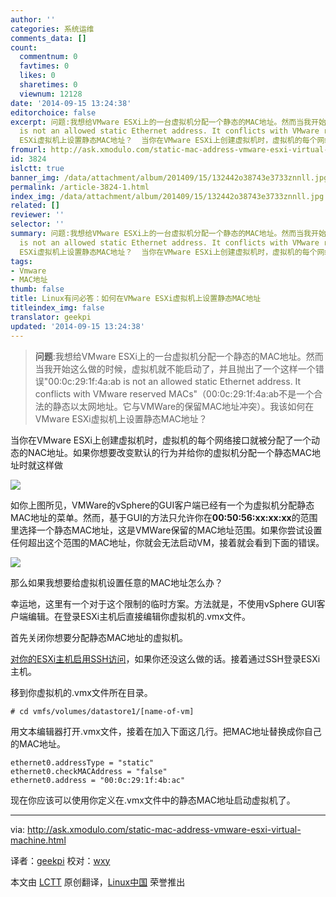 ```yaml
---
author: ''
categories: 系统运维
comments_data: []
count:
  commentnum: 0
  favtimes: 0
  likes: 0
  sharetimes: 0
  viewnum: 12128
date: '2014-09-15 13:24:38'
editorchoice: false
excerpt: 问题:我想给VMware ESXi上的一台虚拟机分配一个静态的MAC地址。然而当我开始这么做的时候，虚拟机就不能启动了，并且抛出了一个这样一个错误&quot;00:0c:29:1f:4a:ab
  is not an allowed static Ethernet address. It conflicts with VMware reserved MACs&quot;（00:0c:29:1f:4a:ab不是一个合法的静态以太网地址。它与VMWare的保留MAC地址冲突）。我该如何在VMware
  ESXi虚拟机上设置静态MAC地址？  当你在VMware ESXi上创建虚拟机时，虚拟机的每个网络接口就被分配了一个动态的NAC地址。如果你想要改变默认的行为并给你的虚拟机分配一个静态MAC地址
fromurl: http://ask.xmodulo.com/static-mac-address-vmware-esxi-virtual-machine.html
id: 3824
islctt: true
banner_img: /data/attachment/album/201409/15/132442o38743e3733znnll.jpg
permalink: /article-3824-1.html
index_img: /data/attachment/album/201409/15/132442o38743e3733znnll.jpg.thumb.jpg
related: []
reviewer: ''
selector: ''
summary: 问题:我想给VMware ESXi上的一台虚拟机分配一个静态的MAC地址。然而当我开始这么做的时候，虚拟机就不能启动了，并且抛出了一个这样一个错误&quot;00:0c:29:1f:4a:ab
  is not an allowed static Ethernet address. It conflicts with VMware reserved MACs&quot;（00:0c:29:1f:4a:ab不是一个合法的静态以太网地址。它与VMWare的保留MAC地址冲突）。我该如何在VMware
  ESXi虚拟机上设置静态MAC地址？  当你在VMware ESXi上创建虚拟机时，虚拟机的每个网络接口就被分配了一个动态的NAC地址。如果你想要改变默认的行为并给你的虚拟机分配一个静态MAC地址
tags:
- Vmware
- MAC地址
thumb: false
title: Linux有问必答：如何在VMware ESXi虚拟机上设置静态MAC地址
titleindex_img: false
translator: geekpi
updated: '2014-09-15 13:24:38'
---
```



> 
> **问题**:我想给VMware ESXi上的一台虚拟机分配一个静态的MAC地址。然而当我开始这么做的时候，虚拟机就不能启动了，并且抛出了一个这样一个错误"00:0c:29:1f:4a:ab is not an allowed static Ethernet address. It conflicts with VMware reserved MACs"（00:0c:29:1f:4a:ab不是一个合法的静态以太网地址。它与VMWare的保留MAC地址冲突）。我该如何在VMware ESXi虚拟机上设置静态MAC地址？
> 
> 
> 


当你在VMware ESXi上创建虚拟机时，虚拟机的每个网络接口就被分配了一个动态的NAC地址。如果你想要改变默认的行为并给你的虚拟机分配一个静态MAC地址时就这样做


![](/data/attachment/album/201409/15/132442o38743e3733znnll.jpg)


如你上图所见，VMWare的vSphere的GUI客户端已经有一个为虚拟机分配静态MAC地址的菜单。然而，基于GUI的方法只允许你在**00:50:56:xx:xx:xx**的范围里选择一个静态MAC地址，这是VMWare保留的MAC地址范围。如果你尝试设置任何超出这个范围的MAC地址，你就会无法启动VM，接着就会看到下面的错误。


![](/data/attachment/album/201409/15/132444ysziznpi35yihnrj.jpg)


那么如果我想要给虚拟机设置任意的MAC地址怎么办？


幸运地，这里有一个对于这个限制的临时方案。方法就是，不使用vSphere GUI客户端编辑。在登录ESXi主机后直接编辑你虚拟机的.vmx文件。


首先关闭你想要分配静态MAC地址的虚拟机。


[对你的ESXi主机启用SSH访问](http://ask.xmodulo.com/enable-ssh-remote-access-vmware-esxi5.html)，如果你还没这么做的话。接着通过SSH登录ESXi主机。


移到你虚拟机的.vmx文件所在目录。



```
# cd vmfs/volumes/datastore1/[name-of-vm] 

```

用文本编辑器打开.vmx文件，接着在加入下面这几行。把MAC地址替换成你自己的MAC地址。



```
ethernet0.addressType = "static"
ethernet0.checkMACAddress = "false"
ethernet0.address = "00:0c:29:1f:4b:ac"

```

现在你应该可以使用你定义在.vmx文件中的静态MAC地址启动虚拟机了。




---


via: <http://ask.xmodulo.com/static-mac-address-vmware-esxi-virtual-machine.html>


译者：[geekpi](https://github.com/geekpi) 校对：[wxy](https://github.com/wxy)


本文由 [LCTT](https://github.com/LCTT/TranslateProject) 原创翻译，[Linux中国](http://linux.cn/) 荣誉推出